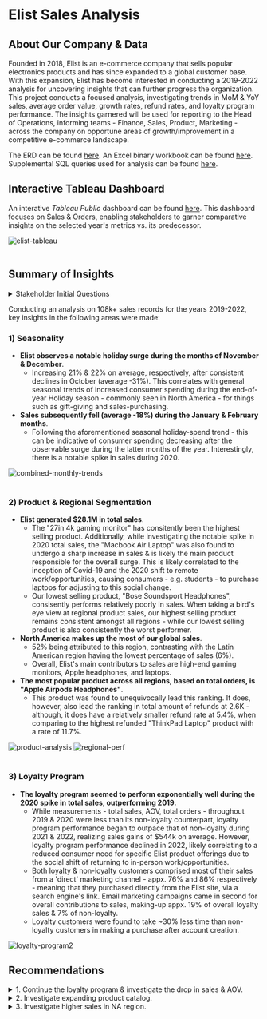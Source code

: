 # Elist Sales Analysis

## About Our Company & Data
Founded in 2018, Elist is an e-commerce company that sells popular electronics products and has since expanded to a global customer base. With this expansion, Elist has become interested in conducting a 2019-2022 analysis for uncovering insights that can further progress the organization. This project conducts a focused analysis, investigating trends in MoM & YoY sales, average order value, growth rates, refund rates, and loyalty program performance. The insights garnered will be used for reporting to the Head of Operations, informing teams - Finance, Sales, Product, Marketing - across the company on opportune areas of growth/improvement in a competitive e-commerce landscape.

The ERD can be found [here](https://github.com/tseales/Elist-Sales-Analysis/blob/63f3f72027eed56ee4edcd3539571439e38cc00d/sql/ERD.md). An Excel binary workbook can be found [here](https://github.com/tseales/Elist-Sales-Analysis/blob/63f3f72027eed56ee4edcd3539571439e38cc00d/excel/Elist%20Analysis.xlsb). Supplemental SQL queries used for analysis can be found [here](https://github.com/tseales/Elist-Sales-Analysis/blob/26637fb84fc2e7795798d75111d2d524489c4226/sql/sql-analysis.sql).

## Interactive Tableau Dashboard
An interative *Tableau Public* dashboard can be found [here](https://public.tableau.com/views/Elist/Dashboard2-horizontal?:language=en-US&:sid=&:redirect=auth&:display_count=n&:origin=viz_share_link). This dashboard focuses on Sales & Orders, enabling stakeholders to garner comparative insights on the selected year's metrics vs. its predecessor. 

![elist-tableau](https://github.com/user-attachments/assets/fff884c7-2f09-4096-b4d7-2936d03d3590)
</br></br>

## Summary of Insights
<details>
<summary>Stakeholder Initial Questions</summary>
  - What were the overall trends in sales during 2019-2022?</br>
  - What were our monthly and yearly growth rates?</br>
  - How is the new loyalty program performing? Should we keep using it?
</details>

Conducting an analysis on 108k+ sales records for the years 2019-2022, key insights in the following areas were made:
### 1) Seasonality
- **Elist observes a notable holiday surge during the months of November & December**.
  - Increasing 21% & 22% on average, respectively, after consistent declines in October (average -31%). This correlates with general seasonal trends of increased consumer spending during the end-of-year Holiday season - commonly seen in North America - for things such as gift-giving and sales-purchasing.
- **Sales subsequently fell (average -18%) during the January & February months**.
  - Following the aforementioned seasonal holiday-spend trend - this can be indicative of consumer spending decreasing after the observable surge during the latter months of the year. Interestingly, there is a notable spike in sales during 2020.

![combined-monthly-trends](https://github.com/user-attachments/assets/00216ca1-b10a-43a0-8fbb-a2f263361cac)
</br></br>

### 2) Product & Regional Segmentation
- **Elist generated $28.1M in total sales**.
  - The "27in 4k gaming monitor" has consitently been the highest selling product. Additionally, while investigating the notable spike in 2020 total sales, the "Macbook Air Laptop" was also found to undergo a sharp increase in sales & is likely the main product responsible for the overall surge. This is likely correlated to the inception of Covid-19 and the 2020 shift to remote work/opportunities, causing consumers - e.g. students - to purchase laptops for adjusting to this social change.
  - Our lowest selling product, "Bose Soundsport Headphones", consisently performs relatively poorly in sales. When taking a bird's eye view at regional product sales, our highest selling product remains consistent amongst all regions - while our lowest selling product is also consistently the worst performer.
- **North America makes up the most of our global sales**.
  - 52% being attributed to this region, contrasting with the Latin American region having the lowest percentage of sales (6%).
  - Overall, Elist's main contributors to sales are high-end gaming monitors, Apple headphones, and laptops.
- **The most popular product across all regions, based on total orders, is "Apple Airpods Headphones"**.
  - This product was found to unequivocally lead this ranking. It does, however, also lead the ranking in total amount of refunds at 2.6K - although, it does have a relatively smaller refund rate at 5.4%, when comparing to the highest refunded "ThinkPad Laptop" product with a rate of 11.7%.

![product-analysis](https://github.com/user-attachments/assets/3825056c-cd17-4a4e-9f2b-ff773fee9c62)
![regional-perf](https://github.com/user-attachments/assets/dc6e07d7-95e8-4818-a318-0f3c16b60f55)
</br></br>

### 3) Loyalty Program
- **The loyalty program seemed to perform exponentially well during the 2020 spike in total sales, outperforming 2019.**
  - While measurements - total sales, AOV, total orders - throughout 2019 & 2020 were less than its non-loyalty counterpart, loyalty program performance began to outpace that of non-loyalty during 2021 & 2022, realizing sales gains of $544k on average. However, loyalty program performance declined in 2022, likely correlating to a reduced consumer need for specific Elist product offerings due to the social shift of returning to in-person work/opportunities.
  - Both loyalty & non-loyalty customers comprised most of their sales from a 'direct' marketing channel - appx. 76% and 86% respectively - meaning that they purchased directly from the Elist site, via a search engine's link. Email marketing campaigns came in second for overall contributions to sales, making-up appx. 19% of overall loyalty sales & 7% of non-loyalty.
  - Loyalty customers were found to take ~30% less time than non-loyalty customers in making a purchase after account creation.

![loyalty-program2](https://github.com/user-attachments/assets/a45b67b8-8420-4376-b3f3-ff77dcdea22b)

## Recommendations
<details>
<summary>1. Continue the loyalty program & investigate the drop in sales & AOV.</summary></br>
While the loyalty program metrics are outperforming non-loyalty, an understanding of contributing factors to the recent drop in total sales & AOV can provide direction on ensuring that this continues to do well. Further understanding factors correlated with loyalty customers' purchases - e.g., relative marketing channels, types of products purchased, customer's value from being in the program - can provide supplemental insight into paths available to be taken for increasing the vigor of the program. It would be worth continuing the loyalty program for atleast another year to allow for a more comprehensive understanding of its performance.
</details>
<details>
<summary>2. Investigate expanding product catalog.</summary></br>
With high-end gaming monitors, Apple headphones, and laptops comprising most of Elist's sales, expanding product offerings to align more with the charactersitics of current high-selling products will likely result in increased sales. A supplemental investigation into factors contributing to the high amount of refunds for "Apple Airpods Headphones" may provide direction on the type(s) of headphones Elist may want to consider offering. It is important to note, that while this may also increase the AOV, customer-sentiment will likely be important to take note of - ensuring that overall orders stay consistent, despite the inclusion of any additional higher-priced items. A possible way to mitigate, could be to increase customer-value in certain facets of the loyalty program *(see Recommendation 1)* - possibly increasing loyalty program sign-ups and sales. 
</details>
<details>
<summary>3. Investigate higher sales in NA region.</summary></br>
Understanding contributing sales factors in the NA region could provide direction for focused marketing efforts to ensure sales remain consistent & are improved, while allowing for an identification of factors that can be used for finding similar markets that Elist is likely to perform well in. In the same way, understanding contributing factors - like locality - that may play a role in the lower sales numbers for worse-performing regions, such as LATAM, can provide direction on areas Elist may want to avoid, or, focus on strengthening to better expand into the global market.
</details>
  
